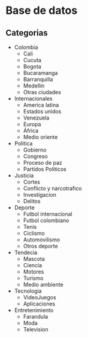 # Base de datos

## Categorias

* Colombia
  * Cali
  * Cucuta
  * Bogota
  * Bucaramanga
  * Barranquilla
  * Medellin
  * Otras ciudades
* Internacionales
  * America latina
  * Estados unidos
  * Venezuela
  * Europa
  * África
  * Medio oriente
* Politica
  * Gobierno
  * Congreso
  * Proceso de paz
  * Partidos Politicos
* Justicia
  * Cortes
  * Conflicto y narcotrafico
  * Investigacion
  * Delitos
* Deporte
  * Futbol internacional
  * Futbol colombiano
  * Tenis
  * Ciclismo
  * Automovilismo
  * Otros deporte
* Tendecia
  * Mascota
  * Ciencia
  * Motores
  * Turismo
  * Medio ambiente
* Tecnologia
  * VideoJuegos
  * Aplicaciones
* Entretenimiento
  * Farandula
  * Moda
  * Television
